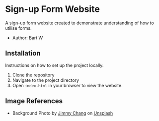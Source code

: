 # Sign-up Form Website

A sign-up form website created to demonstrate understanding of how to utilise forms.

- Author: Bart W

## Installation

Instructions on how to set up the project locally.

1. Clone the repository
2. Navigate to the project directory
3. Open `index.html` in your browser to view the website.

## Image References

- Background Photo by <a href="https://unsplash.com/@photohunter?utm_content=creditCopyText&utm_medium=referral&utm_source=unsplash">Jimmy Chang</a> on <a href="https://unsplash.com/photos/a-room-with-a-lot-of-chairs-and-tables-_ZJxJUx3Wd4?utm_content=creditCopyText&utm_medium=referral&utm_source=unsplash">Unsplash</a>
